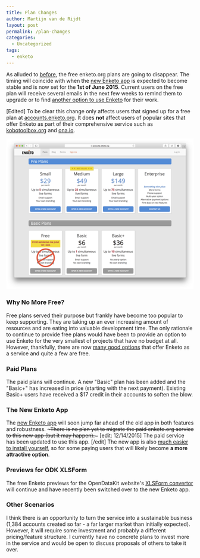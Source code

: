 ```yaml
---
title: Plan Changes
author: Martijn van de Rijdt
layout: post
permalink: /plan-changes
categories:
  - Uncategorized
tags:
  - enketo
---
```


As alluded to [before](/now-fully-open-source), the free enketo.org plans are going to disappear. The timing will coincide with when the [new Enketo app](/enketo-express) is expected to become stable and is now set for the **1st of June 2015**. Current users on the free plan will receive several emails in the next few weeks to remind them to upgrade or to find [another option to use Enketo](https://enketo.org/#use) for their work.

[Edited] To be clear this change only affects users that signed up for a free plan at [accounts.enketo.org](https://accounts.enketo.org). It does **not** affect users of popular sites that offer Enketo as part of their comprehensive service such as [kobotoolbox.org](http://kobotoolbox.org) and [ona.io](https://ona.io).

[![Free Plans Going](../files/2015/04/free-gon-gon.png "Free Plans Going")](https://accounts.enketo.org/)

### Why No More Free?

Free plans served their purpose but frankly have become too popular to keep supporting. They are taking up an ever increasing amount of resources and are eating into valuable development time. The only rationale to continue to provide free plans would have been to provide an option to use Enketo for the very smallest of projects that have no budget at all. However, thankfully, there are now [many good options](https://enketo.org/#tools) that offer Enketo as a service and quite a few are free. 

### Paid Plans

The paid plans will continue. A new "Basic" plan has been added and the "Basic+" has increased in price (starting with the next payment). Existing Basic+ users have received a $17 credit in their accounts to soften the blow.

### The New Enketo App

The [new Enketo app](/enketo-express) will soon jump far ahead of the old app in both features and robustness. ~~~There is no plan yet to migrate the paid enketo.org service to this new app (but it may happen).~~~ [edit: 12/14/2015] The paid service has been updated to use this app. [/edit] The new app is also [much easier to install yourself](https://github.com/enketo/enketo-express#how-to-install-anywhere), so for some paying users that will likely become **a more attractive option**.

### Previews for ODK XLSForm

The free Enketo previews for the OpenDataKit website's [XLSForm convertor](http://opendatakit.org/xiframe/) will continue and have recently been switched over to the new Enketo app.

### Other Scenarios

I think there is an opportunity to turn the service into a sustainable business (1,384 accounts created so far - a far larger market than initially expected). However, it will require some investment and probably a different pricing/feature structure. I currently have no concrete plans to invest more in the service and would be open to discuss proposals of others to take it over.
